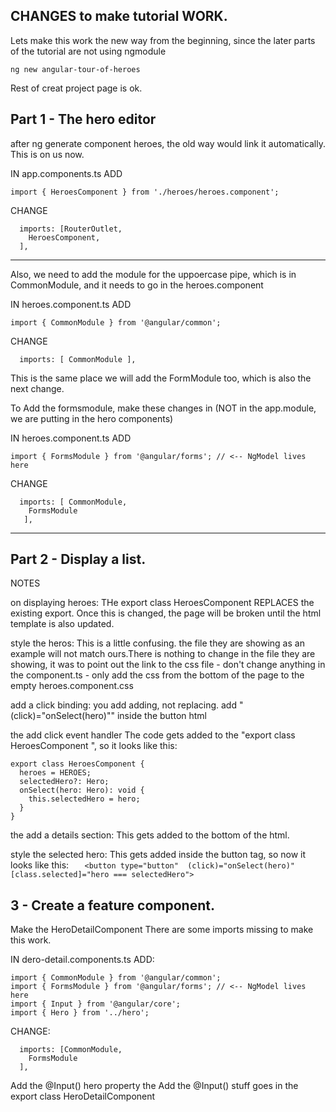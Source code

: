 
## CHANGES to make tutorial WORK.

Lets make this work the new way from the beginning, since the later parts of the tutorial are not using ngmodule

`ng new angular-tour-of-heroes`

Rest of creat project page is ok.

## Part 1 - The hero editor

after ng generate component heroes, the old way would link it automatically. This is on us now.

IN app.components.ts
ADD
```
import { HeroesComponent } from './heroes/heroes.component';
```

CHANGE
```
  imports: [RouterOutlet,
    HeroesComponent,
  ],
```


-----------

Also, we need to add the module for the uppoercase pipe, which is in CommonModule, and it needs to go in the heroes.component


IN heroes.component.ts
ADD
```
import { CommonModule } from '@angular/common';
```

CHANGE
```
  imports: [ CommonModule ],
```


This is the same place we will add the FormModule too, which is also the next change.

To Add the formsmodule, make these changes in (NOT in the app.module, we are putting in the hero components)

IN heroes.component.ts
ADD
```
import { FormsModule } from '@angular/forms'; // <-- NgModel lives here
```

CHANGE
```
  imports: [ CommonModule,
    FormsModule
   ],
```


-----------

## Part 2 - Display a list.

NOTES

on displaying heroes:
THe export class HeroesComponent REPLACES the existing export.  Once this is changed, the page will be broken until the html template is also updated.


style the heros:
This is a little confusing. the file they are showing as an example will not match ours.There is nothing to change in the file they are showing, it was to point out the link to the css file - don't change anything in the component.ts - only add the css from the bottom of the page to the empty heroes.component.css

add a click binding:
you add adding, not replacing. add "(click)="onSelect(hero)"" inside the button html

the add click event handler
The code gets added to the "export class HeroesComponent ", so it looks like this:
```
export class HeroesComponent {
  heroes = HEROES;
  selectedHero?: Hero;
  onSelect(hero: Hero): void {
    this.selectedHero = hero;
  }
}
```

the add a details section:
This gets added to the bottom of the html.

style the selected hero: 
This gets added inside the button tag, so now it looks like this:
`   <button type="button"  (click)="onSelect(hero)" [class.selected]="hero === selectedHero">`


## 3 - Create a feature component.

Make the HeroDetailComponent
There are some imports missing to make this work.

IN dero-detail.components.ts
ADD:
```
import { CommonModule } from '@angular/common';
import { FormsModule } from '@angular/forms'; // <-- NgModel lives here
import { Input } from '@angular/core';
import { Hero } from '../hero';
```

CHANGE:
```
  imports: [CommonModule,
    FormsModule
  ],
```

Add the @Input() hero property
the Add the @Input() stuff goes in the export class HeroDetailComponent



